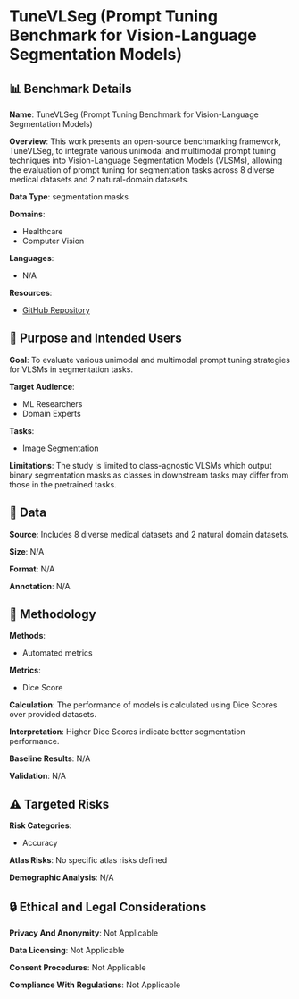 # TuneVLSeg (Prompt Tuning Benchmark for Vision-Language Segmentation Models)

## 📊 Benchmark Details

**Name**: TuneVLSeg (Prompt Tuning Benchmark for Vision-Language Segmentation Models)

**Overview**: This work presents an open-source benchmarking framework, TuneVLSeg, to integrate various unimodal and multimodal prompt tuning techniques into Vision-Language Segmentation Models (VLSMs), allowing the evaluation of prompt tuning for segmentation tasks across 8 diverse medical datasets and 2 natural-domain datasets.

**Data Type**: segmentation masks

**Domains**:
- Healthcare
- Computer Vision

**Languages**:
- N/A

**Resources**:
- [GitHub Repository](https://github.com/naamiinepal/tunevlseg)

## 🎯 Purpose and Intended Users

**Goal**: To evaluate various unimodal and multimodal prompt tuning strategies for VLSMs in segmentation tasks.

**Target Audience**:
- ML Researchers
- Domain Experts

**Tasks**:
- Image Segmentation

**Limitations**: The study is limited to class-agnostic VLSMs which output binary segmentation masks as classes in downstream tasks may differ from those in the pretrained tasks.

## 💾 Data

**Source**: Includes 8 diverse medical datasets and 2 natural domain datasets.

**Size**: N/A

**Format**: N/A

**Annotation**: N/A

## 🔬 Methodology

**Methods**:
- Automated metrics

**Metrics**:
- Dice Score

**Calculation**: The performance of models is calculated using Dice Scores over provided datasets.

**Interpretation**: Higher Dice Scores indicate better segmentation performance.

**Baseline Results**: N/A

**Validation**: N/A

## ⚠️ Targeted Risks

**Risk Categories**:
- Accuracy

**Atlas Risks**:
No specific atlas risks defined

**Demographic Analysis**: N/A

## 🔒 Ethical and Legal Considerations

**Privacy And Anonymity**: Not Applicable

**Data Licensing**: Not Applicable

**Consent Procedures**: Not Applicable

**Compliance With Regulations**: Not Applicable
